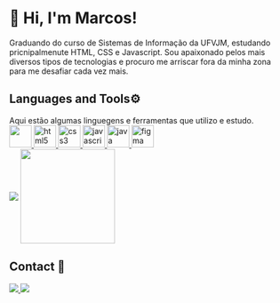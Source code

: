 <h1>👋 Hi, I'm Marcos!</h1>
  
<div style="left"> Graduando do curso de Sistemas de Informação da UFVJM, estudando pricnipalmenute HTML, CSS e Javascript. Sou apaixonado pelos mais diversos tipos de tecnologias e procuro me arriscar fora da minha zona para me desafiar cada vez mais.
</div>

<h2 style="left">Languages and Tools⚙️</h2>

<div style="left"> Aqui estão algumas linguegens e ferramentas que utilizo e estudo. </div>
  
<div style="left">
  <a href="https://www.w3schools.com/cpp/" target="_blank"> 
    <img src="https://cdn.jsdelivr.net/gh/devicons/devicon/icons/cplusplus/cplusplus-plain.svg" width="40" height="40"/> 
  </a>
  
  <a href="https://www.w3.org/html/" target="_blank" rel="noreferrer"> 
    <img src="https://cdn.jsdelivr.net/gh/devicons/devicon/icons/html5/html5-plain-wordmark.svg" alt="html5" width="40" height="40"/> 
  </a>
  
  <a href="https://www.w3schools.com/css/" target="_blank" rel="noreferrer"> 
    <img src="https://cdn.jsdelivr.net/gh/devicons/devicon/icons/css3/css3-plain-wordmark.svg" alt="css3" width="40" height="40"/> 
  </a>
  
  <a href="https://developer.mozilla.org/en-US/docs/Web/JavaScript" target="_blank" rel="noreferrer"> 
    <img src="https://cdn.jsdelivr.net/gh/devicons/devicon/icons/javascript/javascript-plain.svg" alt="javascript" width="40" height="40"/> 
  </a>

  <a href="https://www.java.com/pt-BR/" target="_blank" rel="noreferrer">
    <img src="https://cdn.jsdelivr.net/gh/devicons/devicon/icons/java/java-original-wordmark.svg" alt="java" widht="40" height="40"/>
  </a>
  
  <a href="https://www.photoshop.com/en" target="_blank" rel="noreferrer"> 
    <img src="https://cdn.jsdelivr.net/gh/devicons/devicon/icons/figma/figma-original.svg" alt="figma" width="40" height="40"/> 
  </a>
</div>

<div style="display: inline_block">
  
  <img align="center" src="https://github-readme-stats.vercel.app/api?username=marcosscruz&theme=dracula&_icons=true" />

  <img align="center" height="170em" src="https://github-readme-stats.vercel.app/api/top-langs/?username=marcosscruz&layout=compact&langs_count=16&theme=dracula" />

</div>

<h2>Contact 💬</h2>
<div style="display: inline_block">
   <a href="https://www.linkedin.com/in/marcos-cruz-167215259/" target="_blank">
      <img src="https://img.shields.io/badge/-LinkedIn-%230077B5?style=for-the-badge&logo=linkedin&logoColor=white" target="_blank">
   </a>
   <a href = "mailto:marcos.v.s.cruz10@gmail.com">
      <img src="https://img.shields.io/badge/-Gmail-%23333?style=for-the-badge&logo=gmail&logoColor=white" target="_blank">
  </a>
</div>
